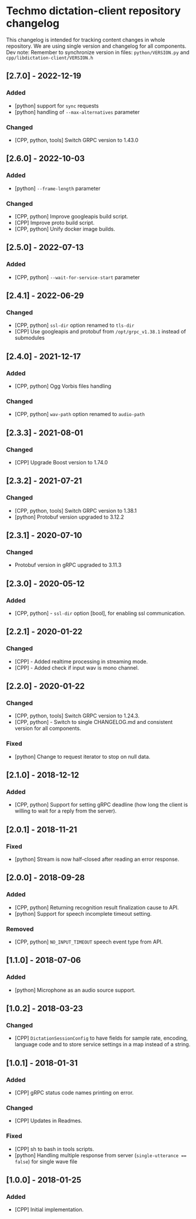 # Techmo dictation-client repository changelog

This changelog is intended for tracking content changes in whole repository.
We are using single version and changelog for all components.
Dev note: Remember to synchronize version in files: `python/VERSION.py` and `cpp/libdictation-client/VERSION.h`



## [2.7.0] - 2022-12-19

### Added
 - [python] support for `sync` requests
 - [python] handling of `--max-alternatives` parameter
### Changed
 - [CPP, python, tools] Switch GRPC version to 1.43.0


## [2.6.0] - 2022-10-03

### Added
 - [python] `--frame-length` parameter
### Changed
 - [CPP, python] Improve googleapis build script.
 - [CPP] Improve proto build script.
 - [CPP, python] Unify docker image builds.


## [2.5.0] - 2022-07-13

### Added
 - [CPP, python] `--wait-for-service-start` parameter


## [2.4.1] - 2022-06-29

### Changed
 - [CPP, python] `ssl-dir` option renamed to `tls-dir`
 - [CPP] Use googleapis and protobuf from `/opt/grpc_v1.38.1` instead of submodules


## [2.4.0] - 2021-12-17

### Added
 - [CPP, python] Ogg Vorbis files handling
### Changed
 - [CPP, python] `wav-path` option renamed to `audio-path`


## [2.3.3] - 2021-08-01

### Changed
 - [CPP] Upgrade Boost version to 1.74.0


## [2.3.2] - 2021-07-21

### Changed
 - [CPP, python, tools] Switch GRPC version to 1.38.1
 - [python] Protobuf version upgraded to 3.12.2


## [2.3.1] - 2020-07-10

### Changed
 - Protobuf version in gRPC upgraded to 3.11.3


## [2.3.0] - 2020-05-12

### Added
 - [CPP, python] - `ssl-dir` option [bool], for enabling ssl communication.


## [2.2.1] - 2020-01-22

### Changed
 - [CPP] - Added realtime processing in streaming mode.
 - [CPP] - Added check if input wav is mono channel.


## [2.2.0] - 2020-01-22

### Changed
 - [CPP, python, tools] Switch GRPC version to 1.24.3.
 - [CPP, python] - Switch to single CHANGELOG.md and consistent version for all components.
### Fixed
 - [python] Change to request iterator to stop on null data.


## [2.1.0] - 2018-12-12

### Added
- [CPP, python] Support for setting gRPC deadline (how long the client is willing to wait for a reply from the server).


## [2.0.1] - 2018-11-21

### Fixed
- [python] Stream is now half-closed after reading an error response.


## [2.0.0] - 2018-09-28

### Added
- [CPP, python] Returning recognition result finalization cause to API.
- [python] Support for speech incomplete timeout setting.
### Removed
- [CPP, python] `NO_INPUT_TIMEOUT` speech event type from API.


## [1.1.0] - 2018-07-06

### Added
- [python] Microphone as an audio source support.


## [1.0.2] - 2018-03-23

### Changed
- [CPP] `DictationSessionConfig` to have fields for sample rate, encoding, language code and to store service settings in a map instead of a string.


## [1.0.1] - 2018-01-31

### Added
- [CPP] gRPC status code names printing on error.
### Changed
- [CPP] Updates in Readmes.
### Fixed
- [CPP] sh to bash in tools scripts.
- [python] Handling multiple response from server (`single-utterance == false`) for single wave file


## [1.0.0] - 2018-01-25

### Added
- [CPP] Initial implementation.
